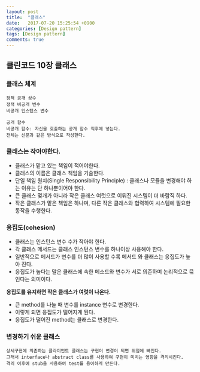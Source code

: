 ```yaml
---
layout: post
title:  "클래스"
date:   2017-07-20 15:25:54 +0900
categories: [Design pattern]
tags: [Design pattern]
comments: true
---
```



## 클린코드 10장 클래스
### 클래스 체계
	정적 공개 상수
	정적 비공개 변수
	비공개 인스턴스 변수

	공개 함수
	비공개 함수: 자신을 호출하는 공개 함수 직후에 넣는다.
	전체는 신문과 같은 방식으로 작성한다.

### 클래스는 작아야한다.
- 클래스가 맡고 있는 책임이 적어야한다.
- 클래스의 이름은 클래스 책임을 기술한다.
- 단일 책임 원치(Single Responsibility Principle) : 클래스나 모듈을 변경해야 하는 이유는 단 하나뿐이어야 한다.
- 큰 클래스 몇개가 아니라 작은 클래스 여럿으로 이뤄진 시스템이 더 바람직 하다.
- 작은 클래스가 맡은 책임은 하나며, 다른 작은 클래스와 협력하여 시스템에 필요한 동작을 수행한다.

### 응집도(cohesion)
- 클래스는 인스턴스 변수 수가 작아야 한다.
- 각 클래스 메서드는 클래스 인스턴스 변수를 하나이상 사용해야 한다.
- 일반적으로 메서드가 변수를 더 많이 사용할 수록 메서드 와 클래스는 응집도가 높아 진다.
- 응집도가 높다는 말은 클래스에 속한 메소드와 변수가 서로 의존하며 논리적으로 묶인다는 의미이다.

**응집도를 유지하면 작은 클래스가 여럿이 나온다.**
- 큰 method를 나눌 때 변수를 instance 변수로 변경한다.
- 이렇게 되면 응집도가 떨어지게 된다.
- 응집도가 떨어진 method는 클래스로 변경한다.

### 변경하기 쉬운 클래스
    상세구현에 의존하는 클라이언트 클래스는 구현이 변경이 되면 위험에 빠진다.
    그래서 interface나 abstract class를 사용하여 구현이 미치는 영향을 격리시킨다.
    격리 이후에 stub을 사용하여 test를 용이하게 만든다.
